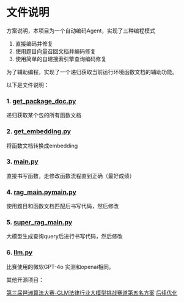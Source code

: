 # 文件说明

方案说明，本项目为一个自动编码Agent，实现了三种编程模式

1. 直接编码并修复
2. 使用题目向量召回文档并编码修复
3. 使用简单的自建搜索引擎查询编码修复

为了辅助编程，实现了一个递归获取当前运行环境函数文档的辅助功能。

以下是文件说明：

### 1. [get_package_doc.py](get_package_doc.py)
递归获取某个包的所有函数文档

### 2. [get_embedding.py](get_embedding.py)
将函数文档转换成embedding


### 3. [main.py](main.py)
直接书写函数，走修改函数流程直到正确（最好成绩）

### 4. [rag_main.py](rag_main.py)[main.py](main.py)
使用题目和函数文档匹配后书写代码，然后修改

### 5. [super_rag_main.py](super_rag_main.py)
大模型生成查询query后进行书写代码，然后修改

### 6. [llm.py](llm.py)

比赛使用的微软GPT-4o 实测和openai相同。


其他开源项目：

[第三届琶洲算法大赛-GLM法律行业大模型挑战赛道第五名方案](https://github.com/MetaGLM/LawGLM/tree/tangtang/APIWeaver-lawGLM)
[后续优化](https://github.com/MeiPixel/APIWeaver)



